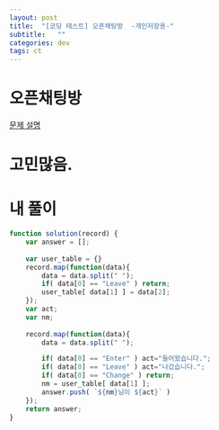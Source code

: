 ```yaml
---
layout: post
title:  "[코딩 테스트] 오픈채팅방  -개인저장용-"
subtitle:   ""
categories: dev
tags: ct
--- 
```



# 오픈채팅방

[문제 설명](https://programmers.co.kr/learn/courses/30/lessons/42888?language=javascript)

# 고민많음.


# 내 풀이

```javascript
function solution(record) {
    var answer = [];
    
    var user_table = {}
    record.map(function(data){
        data = data.split(" ");
        if( data[0] == "Leave" ) return;
        user_table[ data[1] ] = data[2];
    });
    var act;
    var nm;
    
    record.map(function(data){
        data = data.split(" ");

        if( data[0] == "Enter" ) act="들어왔습니다.";
        if( data[0] == "Leave" ) act="나갔습니다.";
        if( data[0] == "Change" ) return;
        nm = user_table[ data[1] ];
        answer.push( `${nm}님이 ${act}` )
    });
    return answer;
}
```
